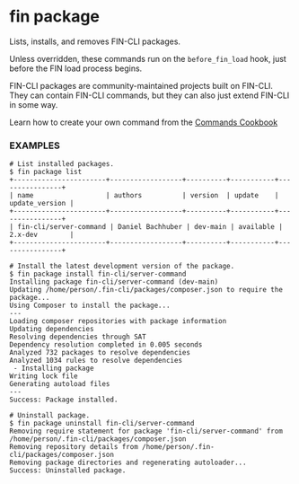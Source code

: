 # fin package

Lists, installs, and removes FIN-CLI packages.

Unless overridden, these commands run on the `before_fin_load` hook, just before the FIN load process begins.

FIN-CLI packages are community-maintained projects built on FIN-CLI. They can contain FIN-CLI commands, but they can also just extend FIN-CLI in some way.

Learn how to create your own command from the
[Commands Cookbook](https://make.wordpress.org/cli/handbook/guides/commands-cookbook/)

### EXAMPLES

    # List installed packages.
    $ fin package list
    +-----------------------+------------------+----------+-----------+----------------+
    | name                  | authors          | version  | update    | update_version |
    +-----------------------+------------------+----------+-----------+----------------+
    | fin-cli/server-command | Daniel Bachhuber | dev-main | available | 2.x-dev        |
    +-----------------------+------------------+----------+-----------+----------------+

    # Install the latest development version of the package.
    $ fin package install fin-cli/server-command
    Installing package fin-cli/server-command (dev-main)
    Updating /home/person/.fin-cli/packages/composer.json to require the package...
    Using Composer to install the package...
    ---
    Loading composer repositories with package information
    Updating dependencies
    Resolving dependencies through SAT
    Dependency resolution completed in 0.005 seconds
    Analyzed 732 packages to resolve dependencies
    Analyzed 1034 rules to resolve dependencies
     - Installing package
    Writing lock file
    Generating autoload files
    ---
    Success: Package installed.

    # Uninstall package.
    $ fin package uninstall fin-cli/server-command
    Removing require statement for package 'fin-cli/server-command' from /home/person/.fin-cli/packages/composer.json
    Removing repository details from /home/person/.fin-cli/packages/composer.json
    Removing package directories and regenerating autoloader...
    Success: Uninstalled package.


